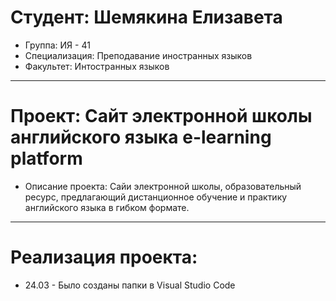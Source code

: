 # Студент: Шемякина Елизавета
- Группа: ИЯ - 41
- Специализация: Преподавание иностранных языков
- Факультет: Интостранных языков
- - -
# Проект: Сайт электронной школы английского языка e-learning platform
- Описание проекта: Сайи электронной школы, образовательный ресурс, предлагающий дистанционное обучение и практику английского языка в гибком формате.
- - - 
# Реализация проекта:
- 24.03 - Было созданы папки в Visual Studio Code